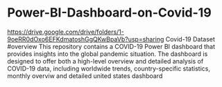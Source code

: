 # Power-BI-Dashboard-on-Covid-19
https://drive.google.com/drive/folders/1-9oeRR0dOxo6EFKdmatoshGgQKwBpaVb?usp=sharing
Covid-19 Dataset
#overview
This repository contains a COVID-19 Power BI dashboard that provides insights into the global pandemic situation. The dashboard is designed to offer both a high-level overview and detailed analysis of COVID-19 data, including worldwide trends, country-specific statistics, monthly overviw and detailed united states dashboard
